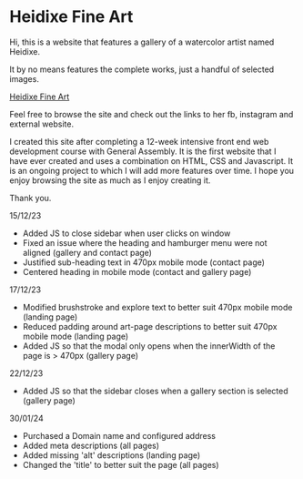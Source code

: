 # Heidixe Fine Art

Hi, this is a website that features a gallery of a watercolor artist named Heidixe.

It by no means features the complete works, just a handful of selected images.

<a href=https://wojjygithub.github.io/Final-Assessment/>Heidixe Fine Art<a>

Feel free to browse the site and check out the links to her fb, instagram and external website.

I created this site after completing a 12-week intensive front end web development course with General Assembly.
It is the first website that I have ever created and uses a combination on HTML, CSS and Javascript.
It is an ongoing project to which I will add more features over time.
I hope you enjoy browsing the site as much as I enjoy creating it.

Thank you.

15/12/23 
- Added JS to close sidebar when user clicks on window
- Fixed an issue where the heading and hamburger menu were not aligned (gallery and contact page) 
- Justified sub-heading text in 470px mobile mode (contact page)
- Centered heading in mobile mode (contact and gallery page)

17/12/23
- Modified brushstroke and explore text to better suit 470px mobile mode (landing page)
- Reduced padding around art-page descriptions to better suit 470px mobile mode (landing page)
- Added JS so that the modal only opens when the innerWidth of the page is > 470px (gallery page)

22/12/23
- Added JS so that the sidebar closes when a gallery section is selected (gallery page)

30/01/24
- Purchased a Domain name and configured address
- Added meta descriptions (all pages)
- Added missing 'alt' descriptions (landing page)
- Changed the 'title' to better suit the page (all pages)
